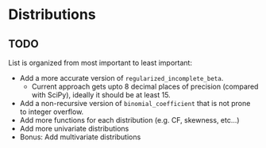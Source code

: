 # Distributions




## TODO
List is organized from most important to least important:
- Add a more accurate version of `regularized_incomplete_beta`.
	- Current approach gets upto 8 decimal places of precision (compared with SciPy), ideally it should be at least 15.
- Add a non-recursive version of `binomial_coefficient` that is not prone to integer overflow.
- Add more functions for each distribution (e.g. CF, skewness, etc...)
- Add more univariate distributions
- Bonus: Add multivariate distributions